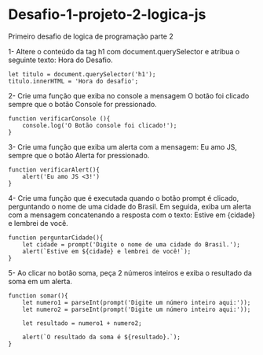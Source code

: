 # Desafio-1-projeto-2-logica-js
 Primeiro desafio de logica de programação parte 2

 1- Altere o conteúdo da tag h1 com document.querySelector e atribua o seguinte texto: Hora do Desafio.

    let titulo = document.querySelector('h1');
    titulo.innerHTML = 'Hora do desafio';

 2- Crie uma função que exiba no console a mensagem O botão foi clicado sempre que o botão Console for pressionado.

    function verificarConsole (){
        console.log('O Botão console foi clicado!');
    }

 3- Crie uma função que exiba um alerta com a mensagem: Eu amo JS, sempre que o botão Alerta for pressionado.

    function verificarAlert(){
        alert('Eu amo JS <3!')
    }

 4- Crie uma função que é executada quando o botão prompt é clicado, perguntando o nome de uma cidade do Brasil. Em seguida, exiba um alerta com a mensagem concatenando a resposta com o texto: Estive em {cidade} e lembrei de você.

    function perguntarCidade(){
        let cidade = prompt('Digite o nome de uma cidade do Brasil.');
        alert(`Estive em ${cidade} e lembrei de você!`);
    }

 5- Ao clicar no botão soma, peça 2 números inteiros e exiba o resultado da soma em um alerta.

    function somar(){
        let numero1 = parseInt(prompt('Digite um número inteiro aqui:'));
        let numero2 = parseInt(prompt('Digite um número inteiro aqui:'));

        let resultado = numero1 + numero2;

        alert(`O resultado da soma é ${resultado}.`);
    }